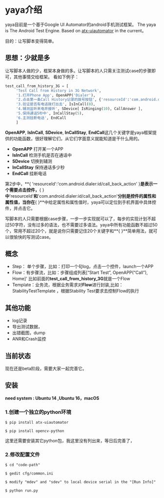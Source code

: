 # **yaya介绍**
yaya目前是一个基于Google UI Automator的android手机测试框架。
The yaya is The Android Test Engine. Based on [atx-uiautomator](https://github.com/openatx/atx-uiautomator) in the current。

目的：让写脚本变得简单。

## **思想：少就是多**
让写脚本人做的少，框架本身做的多。让写脚本的人只需关注测试case的步骤即可，其他事情交给框架。
看如下例子：

```python
test_call_from_history_3G = [ 
     'Test Call from History in 3G Network',
     '1.打开Phone App', OpenAPP('Dialer'),
     '2.点击第一条Call History记录的拨号按钮', {'resourceId':'com.android.dialer:id/call_back_action'},
     '3.验证是否有电话拨打出去', IsInCall(8),
     '4.辅测监听来电并接听', SDevice[ IsRinging(10), CallAnswer ],
     '5.保持通话5秒中', InCallStay(5),
     '6.主测挂断电话', EndCall
     ]
```

**OpenAPP**, **IsInCall**, **SDevice**, **InCallStay**, **EndCall**这几个关键字是yaya框架提供的功能函数，很好理解它们，从它们字面意义就能知道是干什么用的。

   - **OpenAPP** 打开某一个APP
   - **IsInCall** 检测手机是否在通话中
   - **SDevice** 切换到辅测
   - **InCallStay** 保持通话多少秒
   - **EndCall** 挂断电话

第2步中，**{ 'resourceId':'com.android.dialer:id/call\_back_action' }**是表示一个需要点击控件，**{ }**中**'resourceId'**和**'com.android.dialer:id/call\_back_action'**分别是控件的属性和属性值，当你在**{ }**中给定属性和属性值时，yaya可以定位到手机界面中具体控件，并点击它。

写脚本的人只需要根据case步骤，一步一步实现就可以了，每步的实现计划不超过50字符，没有过多的语法，也不需要过多语法。yaya中所有功能函数不超过50个，常用不超过20个，就是说你只需要记住20个关键字和**{ }**简单用法，就可以很愉快的写测试case。


## **概念**
 - Step： 单个步骤，比如：打印一个句log，点击一个控件，launch一个APP
 - Flow：有步骤流，比如：步骤组成列表[“Start Test”, OpenAPP(“Call”), Home]'
   比如前面的**test\_call\_from\_history\_3G**就是一个Flow
 - Template：业务流，根据业务需求对**Flow**进行封装,比如：StabilityTestTemplate ，根据Stability Test要求去控制Flow的执行

## **其他功能**
   - log记录
   - 导出测试数据，
   - 出错截图，dump
   - ANR和Crash监控

## **当前状态**
现在还是beta阶段，需要大家一起完善它。
 
## **安装**
**need system : Ubuntu 14 ,Ubuntu 16，macOS**

### **1.创建一个独立的python环境**
    $ pip install atx-uiautomator

    $ pip install opencv-python
    
这里还需要安装其它python包，我这里没有列出来，等日后完善了，

### **2.修改配置文件**
    $ cd "code-path"

    $ gedit cfg/common.ini

    $ modify "mdev" and "sdev" to local device serial in the "[Run Info]"

    $ python run.py  

